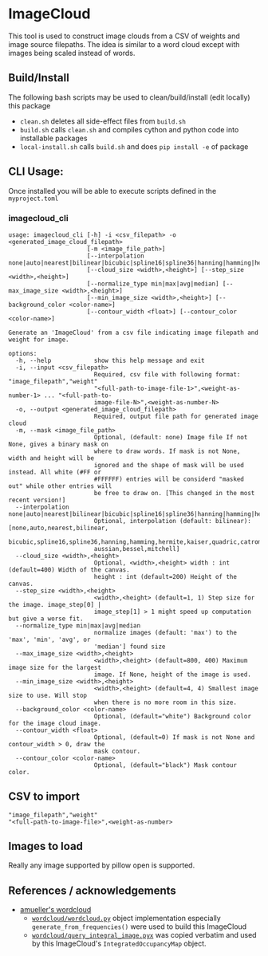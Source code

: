 # ImageCloud

This tool is used to construct image clouds from a CSV of weights and image source filepaths.
The idea is similar to a word cloud except with images being scaled instead of words.

## Build/Install

The following bash scripts may be used to clean/build/install (edit locally) this package
- `clean.sh`  deletes all side-effect files from `build.sh`
- `build.sh`  calls `clean.sh` and compiles cython and python code into installable packages
- `local-install.sh`  calls `build.sh` and does `pip install -e` of package 



## CLI Usage: 
Once installed you will be able to execute scripts defined in the `myproject.toml`

### imagecloud_cli
```
usage: imagecloud_cli [-h] -i <csv_filepath> -o <generated_image_cloud_filepath>
                      [-m <image_file_path>]
                      [--interpolation none|auto|nearest|bilinear|bicubic|spline16|spline36|hanning|hamming|hermite|kaiser|quadric|catrom|gaussian|bessel|mitchell]
                      [--cloud_size <width>,<height>] [--step_size <width>,<height>]
                      [--normalize_type min|max|avg|median] [--max_image_size <width>,<height>]
                      [--min_image_size <width>,<height>] [--background_color <color-name>]
                      [--contour_width <float>] [--contour_color <color-name>]

Generate an 'ImageCloud' from a csv file indicating image filepath and weight for image.

options:
  -h, --help            show this help message and exit
  -i, --input <csv_filepath>
                        Required, csv file with following format: "image_filepath","weight"
                        "<full-path-to-image-file-1>",<weight-as-number-1> ... "<full-path-to-
                        image-file-N>",<weight-as-number-N>
  -o, --output <generated_image_cloud_filepath>
                        Required, output file path for generated image cloud
  -m, --mask <image_file_path>
                        Optional, (default: none) Image file If not None, gives a binary mask on
                        where to draw words. If mask is not None, width and height will be
                        ignored and the shape of mask will be used instead. All white (#FF or
                        #FFFFFF) entries will be considerd "masked out" while other entries will
                        be free to draw on. [This changed in the most recent version!]
  --interpolation none|auto|nearest|bilinear|bicubic|spline16|spline36|hanning|hamming|hermite|kaiser|quadric|catrom|gaussian|bessel|mitchell
                        Optional, interpolation (default: bilinear): [none,auto,nearest,bilinear,
                        bicubic,spline16,spline36,hanning,hamming,hermite,kaiser,quadric,catrom,g
                        aussian,bessel,mitchell]
  --cloud_size <width>,<height>
                        Optional, <width>,<height> width : int (default=400) Width of the canvas.
                        height : int (default=200) Height of the canvas.
  --step_size <width>,<height>
                        <width>,<height> (default=1, 1) Step size for the image. image_step[0] |
                        image_step[1] > 1 might speed up computation but give a worse fit.
  --normalize_type min|max|avg|median
                        normalize images (default: 'max') to the 'max', 'min', 'avg', or
                        'median'] found size
  --max_image_size <width>,<height>
                        <width>,<height> (default=800, 400) Maximum image size for the largest
                        image. If None, height of the image is used.
  --min_image_size <width>,<height>
                        <width>,<height> (default=4, 4) Smallest image size to use. Will stop
                        when there is no more room in this size.
  --background_color <color-name>
                        Optional, (default="white") Background color for the image cloud image.
  --contour_width <float>
                        Optional, (default=0) If mask is not None and contour_width > 0, draw the
                        mask contour.
  --contour_color <color-name>
                        Optional, (default="black") Mask contour color.
```

## CSV to import
```csv
"image_filepath","weight"
"<full-path-to-image-file>",<weight-as-number>
```
## Images to load
Really any image supported by pillow open is supported.


## References / acknowledgements
- [amueller's wordcloud](https://github.com/amueller/word_cloud)
    - [`wordcloud/wordcloud.py`](https://github.com/amueller/word_cloud/blob/main/wordcloud/wordcloud.py) object implementation especially `generate_from_frequencies()` were used to build this ImageCloud
    - [`wordcloud/query_integral_image.pyx`](https://github.com/amueller/word_cloud/blob/main/wordcloud/query_integral_image.pyx) was copied verbatim and used by this ImageCloud's `IntegratedOccupancyMap` object.
